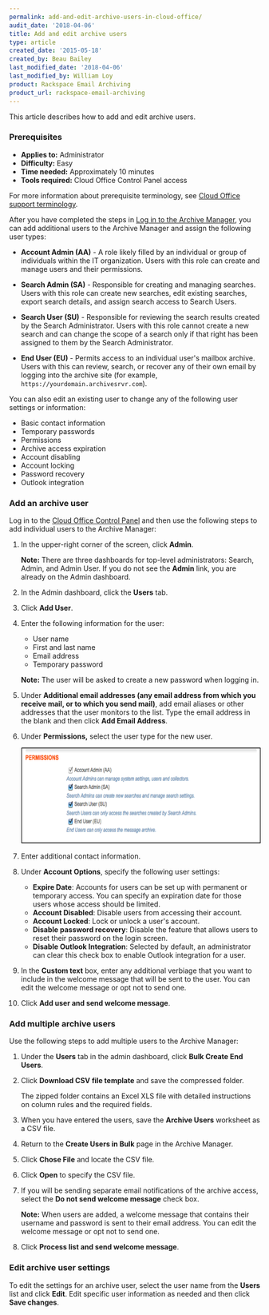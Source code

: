 ```yaml
---
permalink: add-and-edit-archive-users-in-cloud-office/
audit_date: '2018-04-06'
title: Add and edit archive users
type: article
created_date: '2015-05-18'
created_by: Beau Bailey
last_modified_date: '2018-04-06'
last_modified_by: William Loy
product: Rackspace Email Archiving
product_url: rackspace-email-archiving
---
```


This article describes how to add and edit archive users.

### Prerequisites

- **Applies to:** Administrator
- **Difficulty:** Easy
- **Time needed:** Approximately 10 minutes
- **Tools required:** Cloud Office Control Panel access

For more information about prerequisite terminology, see [Cloud Office support terminology](/support/how-to/cloud-office-support-terminology).

After you have completed the steps in [Log in to the Archive
Manager](/support/how-to/log-in-to-the-archive-manager),
you can add additional users to the Archive Manager and assign the
following user types:

-   **Account Admin (AA)** - A role likely filled by an individual or
    group of individuals within the IT organization. Users with this
    role can create and manage users and their permissions.

-   **Search Admin (SA)** - Responsible for creating and managing
    searches. Users with this role can create new searches, edit
    existing searches, export search details, and assign search access
    to Search Users.

-   **Search User (SU)** - Responsible for reviewing the search results
    created by the Search Administrator. Users with this role cannot
    create a new search and can change the scope of a search only if
    that right has been assigned to them by the Search Administrator.

-   **End User (EU)** - Permits access to an individual user's mailbox
    archive. Users with this can review, search, or recover any of their
    own email by logging into the archive site (for example,
    `https://yourdomain.archivesrvr.com`).

You can also edit an existing user to change any of the following user
settings or information:

-   Basic contact information
-   Temporary passwords
-   Permissions
-   Archive access expiration
-   Account disabling
-   Account locking
-   Password recovery
-   Outlook integration

### Add an archive user

Log in to the [Cloud Office Control Panel](https://cp.rackspace.com/) and then use the following steps to add individual users to the Archive Manager:

1.  In the upper-right corner of the screen, click **Admin**.

    **Note:** There are three dashboards for top-level
    administrators: Search, Admin, and Admin User. If you do not see
    the **Admin** link, you are already on the Admin dashboard.

2.  In the Admin dashboard, click the **Users** tab.

3.  Click **Add User**.

4.  Enter the following information for the user:

    - User name
    - First and last name
    - Email address
    - Temporary password

    **Note:** The user will be asked to create a new password when logging in.

5. Under **Additional email addresses (any email address from which you
   receive mail, or to which you send mail)**, add email aliases or
   other addresses that the user monitors to the list. Type the email
   address in the blank and then click **Add Email Address**.

6. Under **Permissions,** select the user type for the new user.

   <img src="4683.1.png" width="644" height="192" />

7. Enter additional contact information.

8. Under **Account Options**, specify the following user settings:

    - **Expire Date**: Accounts for users can be set up with permanent
      or temporary access. You can specify an expiration date for
      those users whose access should be limited.
    - **Account Disabled**: Disable users from accessing
      their account.
    - **Account Locked**: Lock or unlock a user's account.
    - **Disable password recovery**: Disable the feature that allows
      users to reset their password on the login screen.
    - **Disable Outlook Integration**: Selected by default, an
      administrator can clear this check box to enable Outlook
      integration for a user.

9.  In the **Custom text** box, enter any additional verbiage that you
    want to include in the welcome message that will be sent to
    the user. You can edit the welcome message or opt not to send one.

10. Click **Add user and send welcome message**.

### Add multiple archive users

Use the following steps to add multiple users to the Archive Manager:

1.  Under the **Users** tab in the admin dashboard, click **Bulk Create
    End Users**.

2.  Click **Download CSV file template** and save the compressed
    folder.
    
    The zipped folder contains an Excel XLS file with detailed
    instructions on column rules and the required fields.

3.  When you have entered the users, save the **Archive Users**
    worksheet as a CSV file.

4.  Return to the **Create Users in Bulk** page in the Archive
    Manager.

5.  Click **Chose File** and locate the CSV file.

6.  Click **Open** to specify the CSV file.

7.  If you will be sending separate email notifications of the archive
    access, select the **Do not send welcome message** check box.

    **Note:** When users are added, a welcome message <span>that
    contains their username and password</span> is sent to their
    email address. You can edit the welcome message or opt not to send
    one.

8.  Click **Process list and send welcome message**.

### Edit archive user settings

To edit the settings for an archive user, select the user name from
the **Users** list and click **Edit**. Edit specific user information as
needed and then click **Save changes**.
